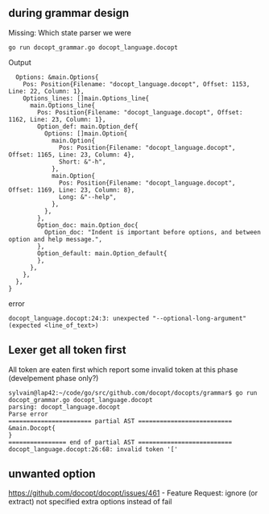 ## during grammar design

Missing: Which state parser we were

```
go run docopt_grammar.go docopt_language.docopt
```

Output

```
  Options: &main.Options{
    Pos: Position{Filename: "docopt_language.docopt", Offset: 1153, Line: 22, Column: 1},
    Options_lines: []main.Options_line{
      main.Options_line{
        Pos: Position{Filename: "docopt_language.docopt", Offset: 1162, Line: 23, Column: 1},
        Option_def: main.Option_def{
          Options: []main.Option{
            main.Option{
              Pos: Position{Filename: "docopt_language.docopt", Offset: 1165, Line: 23, Column: 4},
              Short: &"-h",
            },
            main.Option{
              Pos: Position{Filename: "docopt_language.docopt", Offset: 1169, Line: 23, Column: 8},
              Long: &"--help",
            },
          },
        },
        Option_doc: main.Option_doc{
          Option_doc: "Indent is important before options, and between option and help message.",
        },
        Option_default: main.Option_default{
        },
      },
    },
  },
}
```

error


```
docopt_language.docopt:24:3: unexpected "--optional-long-argument" (expected <line_of_text>)
```


## Lexer get all token first

All token are eaten first which report some invalid token at this phase (develpement phase only?)


```
sylvain@lap42:~/code/go/src/github.com/docopt/docopts/grammar$ go run docopt_grammar.go docopt_language.docopt
parsing: docopt_language.docopt
Parse error
======================= partial AST ==========================
&main.Docopt{
}
================ end of partial AST ==========================
docopt_language.docopt:26:68: invalid token '['
```

## unwanted option

https://github.com/docopt/docopt/issues/461 - Feature Request: ignore (or extract) not specified extra options instead of fail

